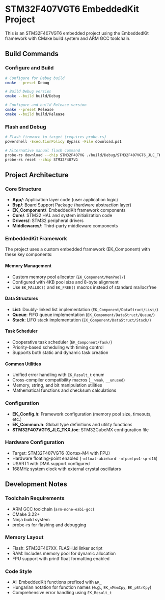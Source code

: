 # STM32F407VGT6 EmbeddedKit Project

This is an STM32F407VGT6 embedded project using the EmbeddedKit framework with CMake build system and ARM GCC toolchain.

## Build Commands

### Configure and Build
```bash
# Configure for Debug build
cmake --preset Debug

# Build Debug version
cmake --build build/Debug

# Configure and build Release version
cmake --preset Release
cmake --build build/Release
```

### Flash and Debug
```bash
# Flash firmware to target (requires probe-rs)
powershell -ExecutionPolicy Bypass -File download.ps1

# Alternative manual flash command
probe-rs download --chip STM32F407VG ./build/Debug/STM32F407VGT6_JLC_TKX.elf
probe-rs reset --chip STM32F407VG
```

## Project Architecture

### Core Structure
- **App/**: Application layer code (user application logic)
- **Bsp/**: Board Support Package (hardware abstraction layer)
- **EK_Component/**: EmbeddedKit framework components
- **Core/**: STM32 HAL and system initialization code
- **Drivers/**: STM32 peripheral drivers
- **Middlewares/**: Third-party middleware components

### EmbeddedKit Framework
The project uses a custom embedded framework (EK_Component) with these key components:

#### Memory Management
- Custom memory pool allocator (`EK_Component/MemPool/`)
- Configured with 4KB pool size and 8-byte alignment
- Use `EK_MALLOC()` and `EK_FREE()` macros instead of standard malloc/free

#### Data Structures
- **List**: Doubly-linked list implementation (`EK_Component/DataStruct/List/`)
- **Queue**: FIFO queue implementation (`EK_Component/DataStruct/Queue/`)
- **Stack**: LIFO stack implementation (`EK_Component/DataStruct/Stack/`)

#### Task Scheduler
- Cooperative task scheduler (`EK_Component/Task/`)
- Priority-based scheduling with timing control
- Supports both static and dynamic task creation

#### Common Utilities
- Unified error handling with `EK_Result_t` enum
- Cross-compiler compatibility macros (`__weak`, `__unused`)
- Memory, string, and bit manipulation utilities
- Mathematical functions and checksum calculations

### Configuration
- **EK_Config.h**: Framework configuration (memory pool size, timeouts, etc.)
- **EK_Common.h**: Global type definitions and utility functions
- **STM32F407VGT6_JLC_TKX.ioc**: STM32CubeMX configuration file

### Hardware Configuration
- Target: STM32F407VGT6 (Cortex-M4 with FPU)
- Hardware floating-point enabled (`-mfloat-abi=hard -mfpu=fpv4-sp-d16`)
- USART1 with DMA support configured
- 168MHz system clock with external crystal oscillators

## Development Notes

### Toolchain Requirements
- ARM GCC toolchain (`arm-none-eabi-gcc`)
- CMake 3.22+
- Ninja build system
- probe-rs for flashing and debugging

### Memory Layout
- Flash: STM32F407XX_FLASH.ld linker script
- RAM: Includes memory pool for dynamic allocation
- FPU support with printf float formatting enabled

### Code Style
- All EmbeddedKit functions prefixed with `EK_`
- Hungarian notation for function names (e.g., `EK_vMemCpy`, `EK_pStrCpy`)
- Comprehensive error handling using `EK_Result_t`